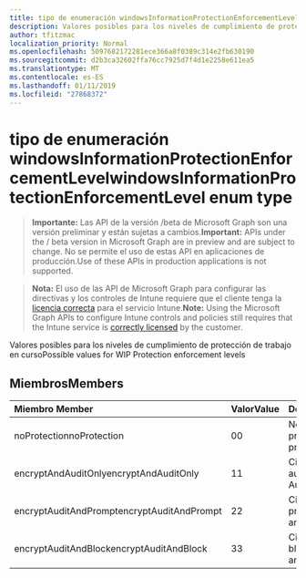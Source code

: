 ```yaml
---
title: tipo de enumeración windowsInformationProtectionEnforcementLevel
description: Valores posibles para los niveles de cumplimiento de protección de trabajo en curso
author: tfitzmac
localization_priority: Normal
ms.openlocfilehash: 5097682172281ece366a8f0389c314e2fb630190
ms.sourcegitcommit: d2b3ca32602ffa76cc7925d7f4d1e2258e611ea5
ms.translationtype: MT
ms.contentlocale: es-ES
ms.lasthandoff: 01/11/2019
ms.locfileid: "27868372"
---
```

# <a name="windowsinformationprotectionenforcementlevel-enum-type"></a><span data-ttu-id="02782-103">tipo de enumeración windowsInformationProtectionEnforcementLevel</span><span class="sxs-lookup"><span data-stu-id="02782-103">windowsInformationProtectionEnforcementLevel enum type</span></span>

> <span data-ttu-id="02782-104">**Importante:** Las API de la versión /beta de Microsoft Graph son una versión preliminar y están sujetas a cambios.</span><span class="sxs-lookup"><span data-stu-id="02782-104">**Important:** APIs under the / beta version in Microsoft Graph are in preview and are subject to change.</span></span> <span data-ttu-id="02782-105">No se permite el uso de estas API en aplicaciones de producción.</span><span class="sxs-lookup"><span data-stu-id="02782-105">Use of these APIs in production applications is not supported.</span></span>

> <span data-ttu-id="02782-106">**Nota:** El uso de las API de Microsoft Graph para configurar las directivas y los controles de Intune requiere que el cliente tenga la [licencia correcta](https://go.microsoft.com/fwlink/?linkid=839381) para el servicio Intune.</span><span class="sxs-lookup"><span data-stu-id="02782-106">**Note:** Using the Microsoft Graph APIs to configure Intune controls and policies still requires that the Intune service is [correctly licensed](https://go.microsoft.com/fwlink/?linkid=839381) by the customer.</span></span>

<span data-ttu-id="02782-107">Valores posibles para los niveles de cumplimiento de protección de trabajo en curso</span><span class="sxs-lookup"><span data-stu-id="02782-107">Possible values for WIP Protection enforcement levels</span></span>
## <a name="members"></a><span data-ttu-id="02782-108">Miembros</span><span class="sxs-lookup"><span data-stu-id="02782-108">Members</span></span>
|<span data-ttu-id="02782-109">Miembro	</span><span class="sxs-lookup"><span data-stu-id="02782-109">Member</span></span>|<span data-ttu-id="02782-110">Valor</span><span class="sxs-lookup"><span data-stu-id="02782-110">Value</span></span>|<span data-ttu-id="02782-111">Description</span><span class="sxs-lookup"><span data-stu-id="02782-111">Description</span></span>|
|:---|:---|:---|
|<span data-ttu-id="02782-112">noProtection</span><span class="sxs-lookup"><span data-stu-id="02782-112">noProtection</span></span>|<span data-ttu-id="02782-113">0</span><span class="sxs-lookup"><span data-stu-id="02782-113">0</span></span>|<span data-ttu-id="02782-114">No cumplimiento de protección de</span><span class="sxs-lookup"><span data-stu-id="02782-114">No protection enforcement</span></span>|
|<span data-ttu-id="02782-115">encryptAndAuditOnly</span><span class="sxs-lookup"><span data-stu-id="02782-115">encryptAndAuditOnly</span></span>|<span data-ttu-id="02782-116">1</span><span class="sxs-lookup"><span data-stu-id="02782-116">1</span></span>|<span data-ttu-id="02782-117">Cifrar y sólo de auditoría</span><span class="sxs-lookup"><span data-stu-id="02782-117">Encrypt and Audit only</span></span>|
|<span data-ttu-id="02782-118">encryptAuditAndPrompt</span><span class="sxs-lookup"><span data-stu-id="02782-118">encryptAuditAndPrompt</span></span>|<span data-ttu-id="02782-119">2</span><span class="sxs-lookup"><span data-stu-id="02782-119">2</span></span>|<span data-ttu-id="02782-120">Cifrar, auditoría y preguntar</span><span class="sxs-lookup"><span data-stu-id="02782-120">Encrypt, Audit and Prompt</span></span>|
|<span data-ttu-id="02782-121">encryptAuditAndBlock</span><span class="sxs-lookup"><span data-stu-id="02782-121">encryptAuditAndBlock</span></span>|<span data-ttu-id="02782-122">3</span><span class="sxs-lookup"><span data-stu-id="02782-122">3</span></span>|<span data-ttu-id="02782-123">Cifrar, auditar y bloquear</span><span class="sxs-lookup"><span data-stu-id="02782-123">Encrypt, Audit and Block</span></span>|





